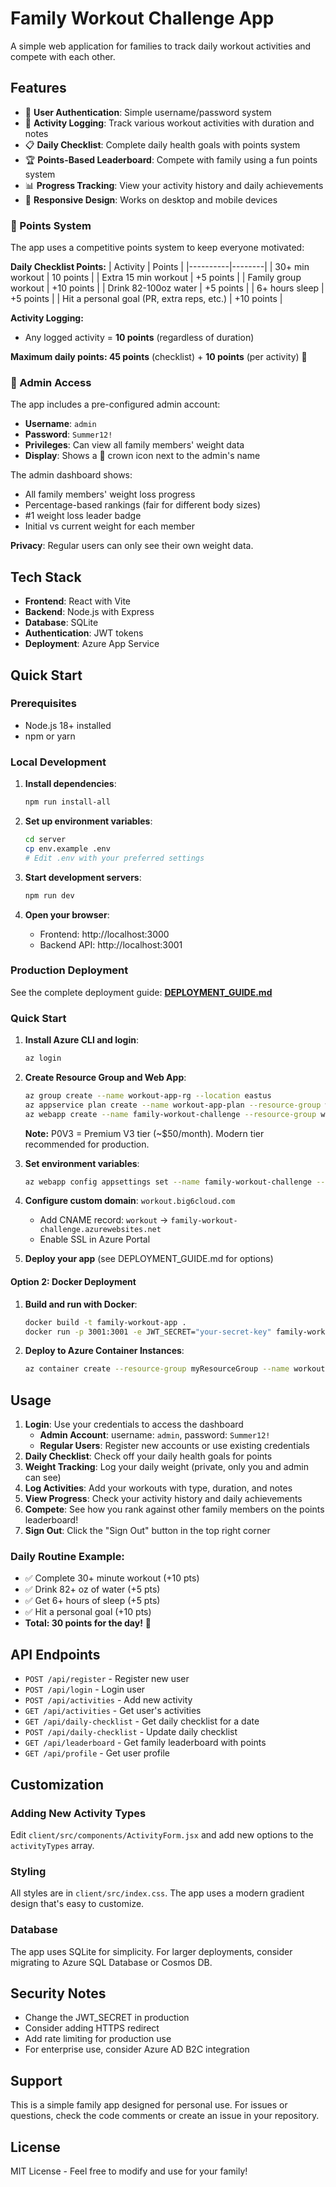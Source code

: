 # Family Workout Challenge App

A simple web application for families to track daily workout activities and compete with each other.

## Features

- 👤 **User Authentication**: Simple username/password system
- 📝 **Activity Logging**: Track various workout activities with duration and notes
- 📋 **Daily Checklist**: Complete daily health goals with points system
- 🏆 **Points-Based Leaderboard**: Compete with family using a fun points system
- 📊 **Progress Tracking**: View your activity history and daily achievements
- 📱 **Responsive Design**: Works on desktop and mobile devices

### 🎯 Points System

The app uses a competitive points system to keep everyone motivated:

**Daily Checklist Points:**
| Activity | Points |
|----------|--------|
| 30+ min workout | 10 points |
| Extra 15 min workout | +5 points |
| Family group workout | +10 points |
| Drink 82-100oz water | +5 points |
| 6+ hours sleep | +5 points |
| Hit a personal goal (PR, extra reps, etc.) | +10 points |

**Activity Logging:**
- Any logged activity = **10 points** (regardless of duration)

**Maximum daily points: 45 points** (checklist) + **10 points** (per activity) 🚀

### 🔐 Admin Access

The app includes a pre-configured admin account:
- **Username**: `admin`
- **Password**: `Summer12!`
- **Privileges**: Can view all family members' weight data
- **Display**: Shows a 👑 crown icon next to the admin's name

The admin dashboard shows:
- All family members' weight loss progress
- Percentage-based rankings (fair for different body sizes)
- #1 weight loss leader badge
- Initial vs current weight for each member

**Privacy**: Regular users can only see their own weight data.

## Tech Stack

- **Frontend**: React with Vite
- **Backend**: Node.js with Express
- **Database**: SQLite
- **Authentication**: JWT tokens
- **Deployment**: Azure App Service

## Quick Start

### Prerequisites
- Node.js 18+ installed
- npm or yarn

### Local Development

1. **Install dependencies**:
   ```bash
   npm run install-all
   ```

2. **Set up environment variables**:
   ```bash
   cd server
   cp env.example .env
   # Edit .env with your preferred settings
   ```

3. **Start development servers**:
   ```bash
   npm run dev
   ```

4. **Open your browser**:
   - Frontend: http://localhost:3000
   - Backend API: http://localhost:3001

### Production Deployment

See the complete deployment guide: **[DEPLOYMENT_GUIDE.md](./DEPLOYMENT_GUIDE.md)**

### Quick Start

1. **Install Azure CLI and login**:
   ```bash
   az login
   ```

2. **Create Resource Group and Web App**:
   ```bash
   az group create --name workout-app-rg --location eastus
   az appservice plan create --name workout-app-plan --resource-group workout-app-rg --sku P0V3 --is-linux
   az webapp create --name family-workout-challenge --resource-group workout-app-rg --plan workout-app-plan --runtime "NODE:18-lts"
   ```
   
   **Note:** P0V3 = Premium V3 tier (~$50/month). Modern tier recommended for production.

3. **Set environment variables**:
   ```bash
   az webapp config appsettings set --name family-workout-challenge --resource-group workout-app-rg --settings JWT_SECRET="your-super-secret-key"
   ```

4. **Configure custom domain**: `workout.big6cloud.com`
   - Add CNAME record: `workout` → `family-workout-challenge.azurewebsites.net`
   - Enable SSL in Azure Portal

5. **Deploy your app** (see DEPLOYMENT_GUIDE.md for options)

#### Option 2: Docker Deployment

1. **Build and run with Docker**:
   ```bash
   docker build -t family-workout-app .
   docker run -p 3001:3001 -e JWT_SECRET="your-secret-key" family-workout-app
   ```

2. **Deploy to Azure Container Instances**:
   ```bash
   az container create --resource-group myResourceGroup --name workout-app --image family-workout-app --ports 3001
   ```

## Usage

1. **Login**: Use your credentials to access the dashboard
   - **Admin Account**: username: `admin`, password: `Summer12!`
   - **Regular Users**: Register new accounts or use existing credentials
2. **Daily Checklist**: Check off your daily health goals for points
3. **Weight Tracking**: Log your daily weight (private, only you and admin can see)
4. **Log Activities**: Add your workouts with type, duration, and notes
5. **View Progress**: Check your activity history and daily achievements
6. **Compete**: See how you rank against other family members on the points leaderboard!
7. **Sign Out**: Click the "Sign Out" button in the top right corner

### Daily Routine Example:
- ✅ Complete 30+ minute workout (+10 pts)
- ✅ Drink 82+ oz of water (+5 pts)
- ✅ Get 6+ hours of sleep (+5 pts)
- ✅ Hit a personal goal (+10 pts)
- **Total: 30 points for the day!** 🎉

## API Endpoints

- `POST /api/register` - Register new user
- `POST /api/login` - Login user
- `POST /api/activities` - Add new activity
- `GET /api/activities` - Get user's activities
- `GET /api/daily-checklist` - Get daily checklist for a date
- `POST /api/daily-checklist` - Update daily checklist
- `GET /api/leaderboard` - Get family leaderboard with points
- `GET /api/profile` - Get user profile

## Customization

### Adding New Activity Types
Edit `client/src/components/ActivityForm.jsx` and add new options to the `activityTypes` array.

### Styling
All styles are in `client/src/index.css`. The app uses a modern gradient design that's easy to customize.

### Database
The app uses SQLite for simplicity. For larger deployments, consider migrating to Azure SQL Database or Cosmos DB.

## Security Notes

- Change the JWT_SECRET in production
- Consider adding HTTPS redirect
- Add rate limiting for production use
- For enterprise use, consider Azure AD B2C integration

## Support

This is a simple family app designed for personal use. For issues or questions, check the code comments or create an issue in your repository.

## License

MIT License - Feel free to modify and use for your family!

